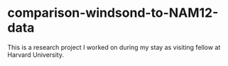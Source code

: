 # comparison-windsond-to-NAM12-data
This is a research project I worked on during my stay as visiting fellow at Harvard University.

